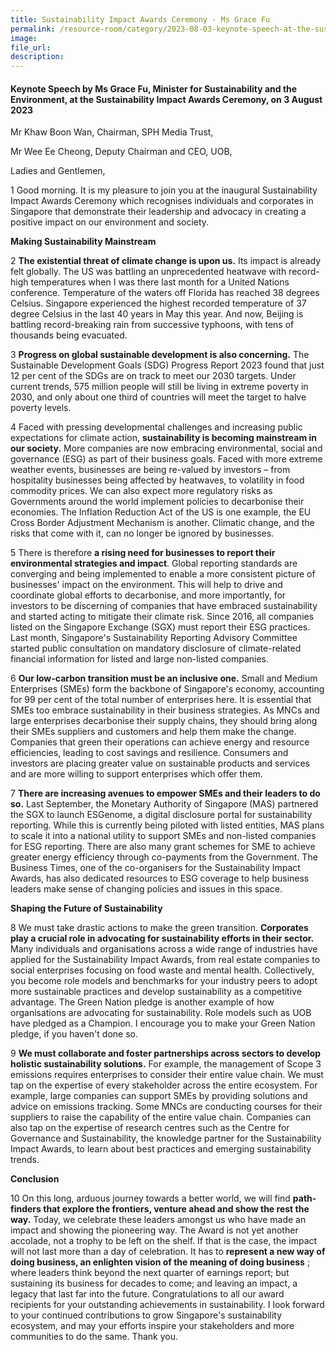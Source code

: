```yaml
---  
title: Sustainability Impact Awards Ceremony - Ms Grace Fu
permalink: /resource-room/category/2023-08-03-keynote-speech-at-the-sustainability-impact-awards-ceremony/  
image:  
file_url:  
description:  
---  
```


#### Keynote Speech by Ms Grace Fu, Minister for Sustainability and the Environment, at the Sustainability Impact Awards Ceremony, on 3 August 2023

Mr Khaw Boon Wan, Chairman, SPH Media Trust,

Mr Wee Ee Cheong, Deputy Chairman and CEO, UOB,

Ladies and Gentlemen,

1 Good morning. It is my pleasure to join you at the inaugural Sustainability Impact Awards Ceremony which recognises individuals and corporates in Singapore that demonstrate their leadership and advocacy in creating a positive impact on our environment and society.

**Making Sustainability Mainstream**

2 **The existential threat of climate change is upon us.** Its impact is already felt globally. The US was battling an unprecedented heatwave with record-high temperatures when I was there last month for a United Nations conference. Temperature of the waters off Florida has reached 38 degrees Celsius. Singapore experienced the highest recorded temperature of 37 degree Celsius in the last 40 years in May this year. And now, Beijing is battling record-breaking rain from successive typhoons, with tens of thousands being evacuated.

3 **Progress on global sustainable development is also concerning.** The Sustainable Development Goals (SDG) Progress Report 2023 found that just 12 per cent of the SDGs are on track to meet our 2030 targets. Under current trends, 575 million people will still be living in extreme poverty in 2030, and only about one third of countries will meet the target to halve poverty levels.

4 Faced with pressing developmental challenges and increasing public expectations for climate action, **sustainability is becoming mainstream in our society.** More companies are now embracing environmental, social and governance (ESG) as part of their business goals. Faced with more extreme weather events, businesses are being re-valued by investors – from hospitality businesses being affected by heatwaves, to volatility in food commodity prices. We can also expect more regulatory risks as Governments around the world implement policies to decarbonise their economies. The Inflation Reduction Act of the US is one example, the EU Cross Border Adjustment Mechanism is another. Climatic change, and the risks that come with it, can no longer be ignored by businesses.

5 There is therefore **a rising need for businesses to report their environmental strategies and impact**. Global reporting standards are converging and being implemented to enable a more consistent picture of businesses' impact on the environment. This will help to drive and coordinate global efforts to decarbonise, and more importantly, for investors to be discerning of companies that have embraced sustainability and started acting to mitigate their climate risk. Since 2016, all companies listed on the Singapore Exchange (SGX) must report their ESG practices. Last month, Singapore's Sustainability Reporting Advisory Committee started public consultation on mandatory disclosure of climate-related financial information for listed and large non-listed companies.

6 **Our low-carbon transition must be an inclusive one.** Small and Medium Enterprises (SMEs) form the backbone of Singapore's economy, accounting for 99 per cent of the total number of enterprises here. It is essential that SMEs too embrace sustainability in their business strategies. As MNCs and large enterprises decarbonise their supply chains, they should bring along their SMEs suppliers and customers and help them make the change. Companies that green their operations can achieve energy and resource efficiencies, leading to cost savings and resilience. Consumers and investors are placing greater value on sustainable products and services and are more willing to support enterprises which offer them.

7 **There are increasing avenues to empower SMEs and their leaders to do so.** Last September, the Monetary Authority of Singapore (MAS) partnered the SGX to launch ESGenome, a digital disclosure portal for sustainability reporting. While this is currently being piloted with listed entities, MAS plans to scale it into a national utility to support SMEs and non-listed companies for ESG reporting. There are also many grant schemes for SME to achieve greater energy efficiency through co-payments from the Government. The Business Times, one of the co-organisers for the Sustainability Impact Awards, has also dedicated resources to ESG coverage to help business leaders make sense of changing policies and issues in this space.

**Shaping the Future of Sustainability**

8 We must take drastic actions to make the green transition. **Corporates play a crucial role in advocating for sustainability efforts in their sector.** Many individuals and organisations across a wide range of industries have applied for the Sustainability Impact Awards, from real estate companies to social enterprises focusing on food waste and mental health. Collectively, you become role models and benchmarks for your industry peers to adopt more sustainable practices and develop sustainability as a competitive advantage. The Green Nation pledge is another example of how organisations are advocating for sustainability. Role models such as UOB have pledged as a Champion. I encourage you to make your Green Nation pledge, if you haven't done so.

9 **We must collaborate and foster partnerships across sectors to develop holistic sustainability solutions.** For example, the management of Scope 3 emissions requires enterprises to consider their entire value chain. We must tap on the expertise of every stakeholder across the entire ecosystem. For example, large companies can support SMEs by providing solutions and advice on emissions tracking. Some MNCs are conducting courses for their suppliers to raise the capability of the entire value chain. Companies can also tap on the expertise of research centres such as the Centre for Governance and Sustainability, the knowledge partner for the Sustainability Impact Awards, to learn about best practices and emerging sustainability trends.

**Conclusion**

10 On this long, arduous journey towards a better world, we will find **path-finders that explore the frontiers, venture ahead and show the rest the way.** Today, we celebrate these leaders amongst us who have made an impact and showing the pioneering way. The Award is not yet another accolade, not a trophy to be left on the shelf. If that is the case, the impact will not last more than a day of celebration. It has to **represent a new way of doing business, an enlighten vision of the meaning of doing business** ; where leaders think beyond the next quarter of earnings report; but sustaining its business for decades to come; and leaving an impact, a legacy that last far into the future. Congratulations to all our award recipients for your outstanding achievements in sustainability. I look forward to your continued contributions to grow Singapore's sustainability ecosystem, and may your efforts inspire your stakeholders and more communities to do the same. Thank you.
